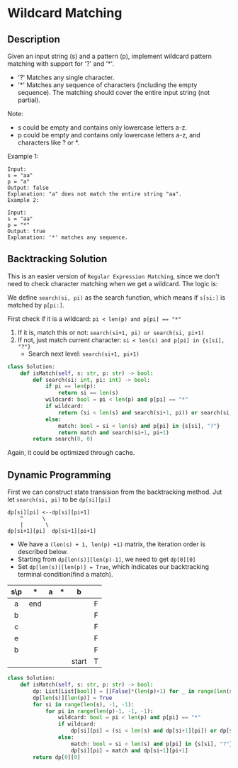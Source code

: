 # Wildcard Matching

<!--more-->

## Description
Given an input string (s) and a pattern (p), implement wildcard pattern matching with support for '?' and '*'.

 - '?' Matches any single character.
 - '*' Matches any sequence of characters (including the empty sequence).
The matching should cover the entire input string (not partial).

Note:

 - s could be empty and contains only lowercase letters a-z.
 - p could be empty and contains only lowercase letters a-z, and characters like ? or *.

Example 1:
```
Input:
s = "aa"
p = "a"
Output: false
Explanation: "a" does not match the entire string "aa".
Example 2:
```
```
Input:
s = "aa"
p = "*"
Output: true
Explanation: '*' matches any sequence.
```

## Backtracking Solution

This is an easier version of `Regular Expression Matching`, since we don't need to check character matching when we get a wildcard. The logic is:

We define `search(si, pi)` as the search function, which means if `s[si:]` is matched by `p[pi:]`.

First check if it is a wildcard: `pi < len(p) and p[pi] == "*"`
1. If it is, match this or not: `search(si+1, pi) or search(si, pi+1)`
2. If not, just match current character: `si < len(s) and p[pi] in {s[si], "?"}`
    - Search next level: `search(si+1, pi+1)`

```python
class Solution:
    def isMatch(self, s: str, p: str) -> bool:
        def search(si: int, pi: int) -> bool:
            if pi == len(p): 
                return si == len(s)
            wildcard: bool = pi < len(p) and p[pi] == "*"
            if wildcard:
                return (si < len(s) and search(si+1, pi)) or search(si, pi+1)
            else:
                match: bool = si < len(s) and p[pi] in {s[si], "?"}
                return match and search(si+1, pi+1)
        return search(0, 0)
```

Again, it could be optimized through cache.

## Dynamic Programming

First we can construct state transision from the backtracking method. Jut let `search(si, pi)` to be `dp[si][pi]`

```text
dp[si][pi] <--dp[si][pi+1]
    ^      \
    |       \  
dp[si+1][pi]  dp[si+1][pi+1]
```

 - We have a `(len(s) + 1, len(p) +1)` matrix, the iteration order is described below. 
 - Starting from `dp[len(s)][len(p)-1]`, we need to get `dp[0][0]`
 - Set `dp[len(s)][len(p)] = True`, which indicates our backtracking terminal condition(find a match).


|s\p|\*|a|\*|b||
|:-:|:-:|:-:|:-:|:-:|:-:|
|a|end||||F|
|b|||||F|
|c|||||F|
|e|||||F|
|b|||||F|
|||||start|T|

```python
class Solution:
    def isMatch(self, s: str, p: str) -> bool:
        dp: List[List[bool]] = [[False]*(len(p)+1) for _ in range(len(s)+1)]
        dp[len(s)][len(p)] = True
        for si in range(len(s), -1, -1):
            for pi in range(len(p)-1, -1, -1):
                wildcard: bool = pi < len(p) and p[pi] == "*"
                if wildcard:
                    dp[si][pi] = (si < len(s) and dp[si+1][pi]) or dp[si][pi+1]
                else:
                    match: bool = si < len(s) and p[pi] in {s[si], "?"}
                    dp[si][pi] = match and dp[si+1][pi+1]
        return dp[0][0]

```
